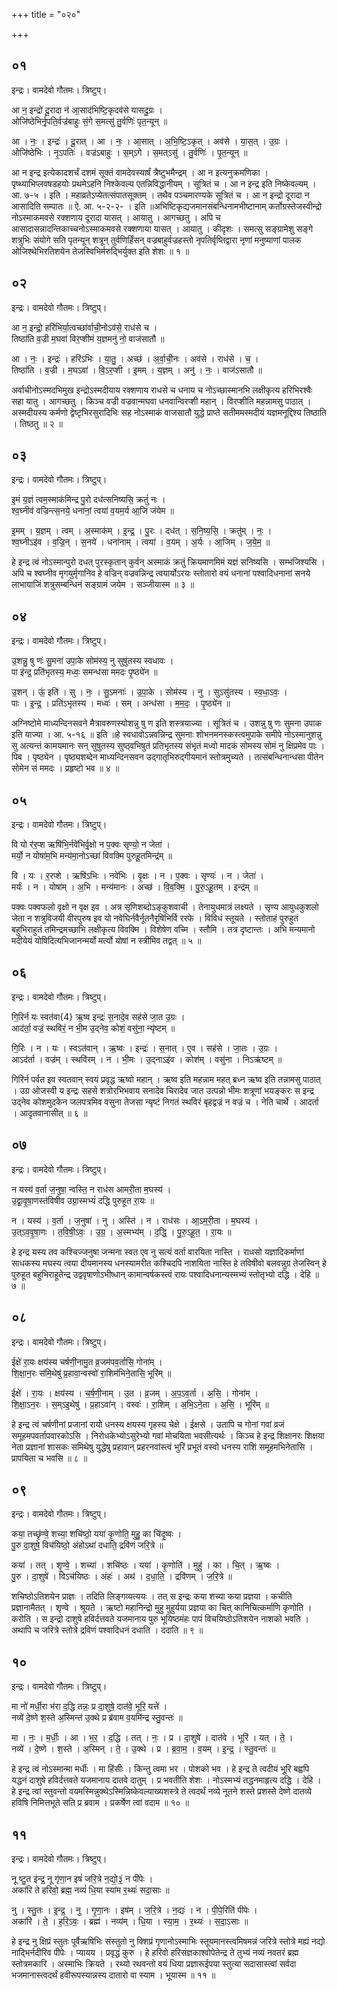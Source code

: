 +++
title = "०२०"

+++


## ०१
इन्द्रः। वामदेवो गौतमः। त्रिष्टुप्।

आ न॒ इन्द्रो॑ दू॒रादा न॑ आ॒साद॑भिष्टि॒कृदव॑से यासदु॒ग्रः ।  
ओजि॑ष्ठेभिर्नृ॒पति॒र्वज्र॑बाहुः सं॒गे स॒मत्सु॑ तु॒र्वणिः॑ पृत॒न्यून् ॥

आ । नः॒ । इन्द्रः॑ । दू॒रात् । आ । नः॒ । आ॒सात् । अ॒भि॒ष्टि॒ऽकृत् । अव॑से । या॒स॒त् । उ॒ग्रः ।  
ओजि॑ष्ठेभिः । नृ॒ऽपतिः॑ । वज्र॑ऽबाहुः । स॒म्ऽगे । स॒मत्ऽसु॑ । तु॒र्वणिः॑ । पृ॒त॒न्यून् ॥

आ न इन्द्र इत्येकादशर्चं दशमं सूक्तं वामदेवस्यार्षं त्रैष्टुभमैन्द्रम् । आ न इत्यनुक्रमणिका । पृष्थ्याभिप्लवषडहयोः प्रथमेऽहनि निश्केवल्य एतन्निविद्धानीयम् । सूत्रितं च । आ न इन्द्र इति निष्केवल्यम् । आ. ७-५ । इति । महाव्रतेऽप्येतत्संपातसूक्तम् । तथैव पञ्चमारण्यके सूत्रितं च । आ न इन्द्रो दूरादा न आसादिति सम्पातः ॥ ऐ. आ. ५-२-२- । इति ॥अभिष्टिकृद्यजमानसंबन्धिनामभीष्टानाम् कर्तोग्रस्तेजस्वीन्द्रो नोऽस्माकमवसे रक्शणाय दूरादा यासत् । आयातु । आगच्छतु । अपि च आसादासन्नादन्तिकाच्चनोऽस्माकमवसे रक्शणाया यासत् । आयातु । कीदृशः । समत्सु सङ्ग्रामेशु सङ्गे शत्रुभिः संयोगे सति पृतन्यून् शत्रून् तुर्वणिर्हिंसन् वज्रबाहुर्वज्रहस्तो नृपतिर्वृष्तिद्वारा नृणां मनुष्याणां पालक ओजिश्थेभिरतिशयेन तेजस्विभिर्मरुद्भिर्युक्त इति शेशः ॥ १ ॥

## ०२
इन्द्रः। वामदेवो गौतमः। त्रिष्टुप्।

आ न॒ इन्द्रो॒ हरि॑भिर्या॒त्वच्छा॑र्वाची॒नोऽव॑से॒ राध॑से च ।  
तिष्ठा॑ति व॒ज्री म॒घवा॑ विर॒प्शीमं य॒ज्ञमनु॑ नो॒ वाज॑सातौ ॥

आ । नः॒ । इन्द्रः॑ । हरि॑ऽभिः । या॒तु॒ । अच्छ॑ । अ॒र्वा॒ची॒नः । अव॑से । राध॑से । च॒ ।  
तिष्ठा॑ति । व॒ज्री । म॒घऽवा॑ । वि॒ऽर॒प्शी । इ॒मम् । य॒ज्ञम् । अनु॑ । नः॒ । वाज॑ऽसातौ ॥

अर्वाचीनोऽस्मदभिमुख इन्द्रोऽस्मदीयाय रक्शणाय राधसे च धनाय च नोऽच्छास्मानभि लक्षीकृत्य हरिभिरश्वैः सहा यातु । आगच्छतु । किञ्च वज्री वज्रवान्मघवा धनवान्विरप्शी महान् । विरप्शीति महन्नामसु पाठात् । अस्मदीयस्य कर्मणो द्वेष्टृभिरसुरादिभिः सह नोऽस्माकं वाजसातौ युद्धे प्राप्ते सतीममस्मदीयं यज्ञमनूद्दिश्य तिष्ठाति । तिष्ठतु ॥ २ ॥

## ०३
इन्द्रः। वामदेवो गौतमः। त्रिष्टुप्।

इ॒मं य॒ज्ञं त्वम॒स्माक॑मिन्द्र पु॒रो दध॑त्सनिष्यसि॒ क्रतुं॑ नः ।  
श्व॒घ्नीव॑ वज्रिन्त्स॒नये॒ धना॑नां॒ त्वया॑ व॒यम॒र्य आ॒जिं ज॑येम ॥

इ॒मम् । य॒ज्ञम् । त्वम् । अ॒स्माक॑म् । इ॒न्द्र॒ । पु॒रः । दध॑त् । स॒नि॒ष्य॒सि॒ । क्रतु॑म् । नः॒ ।  
श्व॒घ्नीऽइ॑व । व॒ज्रि॒न् । स॒नये॑ । धना॑नाम् । त्वया॑ । व॒यम् । अ॒र्यः । आ॒जिम् । ज॒ये॒म॒ ॥

हे इन्द्र त्वं नोऽस्मान्पुरो दधत् पुरस्कृतान् कुर्वन् अस्माकं क्रतुं क्रियमाणमिमं यज्ञं सनिष्यसि । सम्भजिश्यसि । अपि च श्वघ्नीव मृगयुर्मृगानिव हे वज्रिन् वज्रवन्निन्द्र त्वयार्योऽरयः स्तोतारो वयं धनानां पश्वादिधनानां सनये लाभायाजिं शत्रुसम्बन्धिनं सङ्ग्रामं जयेम । सञ्जीयास्म ॥ ३ ॥

## ०४
इन्द्रः। वामदेवो गौतमः। त्रिष्टुप्।

उ॒शन्नु॒ षु णः॑ सु॒मना॑ उपा॒के सोम॑स्य॒ नु सुषु॑तस्य स्वधावः ।  
पा इ॑न्द्र॒ प्रति॑भृतस्य॒ मध्वः॒ समन्ध॑सा ममदः पृ॒ष्ठ्ये॑न ॥

उ॒शन् । ऊं॒ इति॑ । सु । नः॒ । सु॒ऽमनाः॑ । उ॒पा॒के । सोम॑स्य । नु । सुऽसु॑तस्य । स्व॒धा॒ऽवः॒ ।  
पाः । इ॒न्द्र॒ । प्रति॑ऽभृतस्य । मध्वः॑ । सम् । अन्ध॑सा । म॒म॒दः॒ । पृ॒ष्ठ्ये॑न ॥

अग्निष्टोमे माध्यन्दिनसवने मैत्रावरुणस्योशन्नु षु ण इति शस्त्रयाज्या । सूत्रितं च । उशन्नु षु णः सुमना उपाक इति याज्या । आ. ५-१६ ॥ इति ॥हे स्वधावोऽन्नवन्निन्द्र सुमनाः शोभनमनस्कस्त्वमुपाके समीपे नोऽस्मानुशन्नु सु अत्यन्तं कामयमानः सन् सुषुतस्य सुष्ठ्वभिषुतं प्रतिभृतस्य संभृतं मध्वो मादकं सोमस्य सोमं नु क्षिप्रमेव पाः । पिब । पृष्ठ्येन । पृष्ठ्यशब्देन माध्यन्दिनसवन उद्गातृभिरुद्गीयमानं स्तोत्रमुच्यते । तत्संबन्धिनान्धसा पीतेन सोमेन सं ममदः । प्रहृष्टो भव ॥ ४ ॥

## ०५
इन्द्रः। वामदेवो गौतमः। त्रिष्टुप्।

वि यो र॑र॒प्श ऋषि॑भि॒र्नवे॑भिर्वृ॒क्षो न प॒क्वः सृण्यो॒ न जेता॑ ।  
मर्यो॒ न योषा॑म॒भि मन्य॑मा॒नोऽच्छा॑ विवक्मि पुरुहू॒तमिन्द्र॑म् ॥

वि । यः । र॒रप्शे । ऋषि॑ऽभिः । नवे॑भिः । वृ॒क्षः । न । प॒क्वः । सृण्यः॑ । न । जेता॑ ।  
मर्यः॑ । न । योषा॑म् । अ॒भि । मन्य॑मानः । अच्छ॑ । वि॒व॒क्मि॒ । पु॒रु॒ऽहू॒तम् । इन्द्र॑म् ॥

पक्वः पक्वफलो वृक्षो न वृक्ष इव । अत्र सृणिशब्दोऽङ्कुशवाची । तेनायुधमात्रं लक्ष्यते । सृण्य आयुधकुशलो जेता न शत्रुविजयी वीरपुरुष इव यो नवेघिर्नवैर्नूतनैरृषिभिर्वि ररफे । विविधं स्तूयते । स्तोताहं पुरुहुतं बहुभिराहुतं तमिन्द्रमच्छाभि लक्षीकृत्य विवक्मि । विशेषेण वच्मि । स्तौमि । तत्र दृष्टान्तः । अभि मन्यमानो मदीयेयं योषिदित्यभिजानन्मर्यो मर्त्यो योषां न स्त्रीमिव तद्वत् ॥ ५ ॥

## ०६
इन्द्रः। वामदेवो गौतमः। त्रिष्टुप्।

गि॒रिर्न यः स्वत॑वा{4} ऋ॒ष्व इन्द्रः॑ स॒नादे॒व सह॑से जा॒त उ॒ग्रः ।  
आद॑र्ता॒ वज्रं॒ स्थवि॑रं॒ न भी॒म उ॒द्नेव॒ कोशं॒ वसु॑ना॒ न्यृ॑ष्टम् ॥

गि॒रिः । न । यः । स्वऽत॑वान् । ऋ॒ष्वः । इन्द्रः॑ । स॒नात् । ए॒व । सह॑से । जा॒तः । उ॒ग्रः ।  
आऽद॑र्ता । वज्र॑म् । स्थवि॑रम् । न । भी॒मः । उ॒द्नाऽइ॑व । कोश॑म् । वसु॑ना । निऽऋ॑ष्टम् ॥

गिरिर्न पर्वत इव स्वतवान् स्वयं प्रवृद्ध ऋष्वो महान् । ऋष्व इति महन्नाम महत् ब्रध्न ऋष्व इति तन्नामसु पाठात् । उग्र ओजस्वी य इन्द्रः सहसे शत्रोरभिभवाय सनादेव चिरादेव जात उत्पन्नो भीमः शत्रूणां भयङ्करः स इन्द्र उद्नेव कोशमुदकेन जलपत्रमिव वसुना तेजसा न्यृष्टं निगतं स्थविरं बृहद्वज्रं न वज्रं च । नेति चार्थे । आदर्ता । आदृतवानासीत् ॥ ६ ॥

## ०७
इन्द्रः। वामदेवो गौतमः। त्रिष्टुप्।

न यस्य॑ व॒र्ता ज॒नुषा॒ न्वस्ति॒ न राध॑स आमरी॒ता म॒घस्य॑ ।  
उ॒द्वा॒वृ॒षा॒णस्त॑विषीव उग्रा॒स्मभ्यं॑ दद्धि पुरुहूत रा॒यः ॥

न । यस्य॑ । व॒र्ता । ज॒नुषा॑ । नु । अस्ति॑ । न । राध॑सः । आ॒ऽम॒री॒ता । म॒घस्य॑ ।  
उ॒त्ऽव॒वृ॒षा॒णः । त॒वि॒षी॒ऽवः॒ । उ॒ग्र॒ । अ॒स्मभ्य॑म् । द॒द्धि॒ । पु॒रु॒ऽहू॒त॒ । रा॒यः ॥

हे इन्द्र यस्य तव कश्चिज्जनुषा जन्मना स्वत एव नु सत्यं वर्ता वारयिता नास्ति । राधसो यज्ञादिकर्माणां साधकस्य मघस्य त्वया दीयमानस्य धनस्यामरीत कश्चिदपि नाशयिता नास्ति हे तविषीवो बलवन्नुग्र तेजस्विन् हे पुरुहूत बहुभिराहूतेन्द्र उद्ववृषाणोऽभीष्धान् कामान्वर्षकस्त्वं रायः पश्वादिधनान्यस्मभ्यं स्तोतृभ्यो दद्धि । देहि ॥ ७ ॥

## ०८
इन्द्रः। वामदेवो गौतमः। त्रिष्टुप्।

ईक्षे॑ रा॒यः क्षय॑स्य चर्षणी॒नामु॒त व्र॒जम॑पव॒र्तासि॒ गोना॑म् ।  
शि॒क्षा॒न॒रः स॑मि॒थेषु॑ प्र॒हावा॒न्वस्वो॑ रा॒शिम॑भिने॒तासि॒ भूरि॑म् ॥

ईक्षे॑ । रा॒यः । क्षय॑स्य । च॒र्ष॒णी॒नाम् । उ॒त । व्र॒जम् । अ॒प॒ऽव॒र्ता । अ॒सि॒ । गोना॑म् ।  
शि॒क्षा॒ऽन॒रः । स॒म्ऽइ॒थेषु॑ । प्र॒हाऽवा॑न् । वस्वः॑ । रा॒शिम् । अ॒भि॒ऽने॒ता । अ॒सि॒ । भूरि॑म् ॥

हे इन्द्र त्वं चर्षणीनां प्रजानां रायो धनस्य क्षयस्य गृहस्य चेक्षे । ईक्षसे । उतापि च गोनां गवां व्रजं समूहमपवर्तापवारकोऽसि । निरोधकेभ्योऽसुरेभ्यो गवां मोचयिता भवसीत्यर्थः । किञ्च हे इन्द्र शिक्षानरः शिक्षया नेता प्रज्ञानां शासकः समिथेषु युद्धेषु प्रहावान् प्रहरनवांस्त्वं भुरिं प्रभूतं वस्वो धनस्य राशिं समूहमभिनेतासि । प्रापयिता च भवसि ॥ ८ ॥

## ०९
इन्द्रः। वामदेवो गौतमः। त्रिष्टुप्।

कया॒ तच्छृ॑ण्वे॒ शच्या॒ शचि॑ष्ठो॒ यया॑ कृ॒णोति॒ मुहु॒ का चि॑दृ॒ष्वः ।  
पु॒रु दा॒शुषे॒ विच॑यिष्ठो॒ अंहोऽथा॑ दधाति॒ द्रवि॑णं जरि॒त्रे ॥

कया॑ । तत् । शृ॒ण्वे॒ । शच्या॑ । शचि॑ष्ठः । यया॑ । कृ॒णोति॑ । मुहु॑ । का । चि॒त् । ऋ॒ष्वः ।  
पु॒रु । दा॒शुषे॑ । विऽच॑यिष्ठः । अंहः॑ । अथ॑ । द॒धा॒ति॒ । द्रवि॑णम् । ज॒रि॒त्रे ॥

शचिष्ठोऽतिशयेन प्राज्ञः । तदिति लिङ्गव्यत्ययः । तत् स इन्द्रः कया शच्या कया प्रज्ञया । कचीति प्रज्ञानामैतत् । शृण्वे । श्रूयते । ऋष्टो महानिन्द्रो मुहु मुहुर्यया प्रज्ञया का चित् कानिचित्कर्माणि कृणोति । करोति । स इन्द्रो दाशुषे हविर्दत्तवते यजमानाय पुरु भूयिष्ठमंहः पापं विचयिष्ठोऽतिशयेन नाशको भवति । अथापि च जरित्रे स्तोत्रे द्रविणं पश्वादिधनं दधाति । ददाति ॥ ९ ॥

## १०
इन्द्रः। वामदेवो गौतमः। त्रिष्टुप्।

मा नो॑ मर्धी॒रा भ॑रा द॒द्धि तन्नः॒ प्र दा॒शुषे॒ दात॑वे॒ भूरि॒ यत्ते॑ ।  
नव्ये॑ दे॒ष्णे श॒स्ते अ॒स्मिन्त॑ उ॒क्थे प्र ब्र॑वाम व॒यमि॑न्द्र स्तु॒वन्तः॑ ॥

मा । नः॒ । म॒र्धीः॒ । आ । भ॒र॒ । द॒द्धि । तत् । नः॒ । प्र । दा॒शुषे॑ । दात॑वे । भूरि॑ । यत् । ते॒ ।  
नव्ये॑ । दे॒ष्णे । श॒स्ते । अ॒स्मिन् । ते॒ । उ॒क्थे । प्र । ब्र॒वा॒म॒ । व॒यम् । इ॒न्द्र॒ । स्तु॒वन्तः॑ ॥

हे इन्द्र त्वं नोऽस्मान्मा मर्धीः । मा हिंसीः । किन्तु त्वमा भर । पोशको भव । हे इन्द्र ते त्वदीयं भूरि बह्वपि यद्धनं दाशुषे हविर्दत्तवते यजमानाय दातवे दातुम् । प्र भवतीति शेशः । नोऽस्मभ्यं तद्धनमाहृत्य दद्धि । देहि । हे इन्द्र त्वां स्तुवन्तो वयमस्मिन्नुक्थेऽस्मिन्निष्केवल्याख्यशस्त्रे ते त्वदर्थं नव्ये नूतने शस्ते प्रशस्ते देष्णे दातव्ये हविषि निमित्तभूते सति प्र ब्रवाम । प्रकर्षेण त्वां वदाम ॥ १० ॥

## ११
इन्द्रः। वामदेवो गौतमः। त्रिष्टुप्।

नू ष्टु॒त इ॑न्द्र॒ नू गृ॑णा॒न इषं॑ जरि॒त्रे न॒द्यो॒३॒॑ न पी॑पेः ।  
अका॑रि ते हरिवो॒ ब्रह्म॒ नव्यं॑ धि॒या स्या॑म र॒थ्यः॑ सदा॒साः ॥

नु । स्तु॒तः । इ॒न्द्र॒ । नु । गृ॒णा॒नः । इष॑म् । ज॒रि॒त्रे । न॒द्यः॑ । न । पी॒पे॒रिति॑ पीपेः ।  
अका॑रि । ते॒ । ह॒रि॒ऽवः॒ । ब्रह्म॑ । नव्य॑म् । धि॒या । स्या॒म॒ । र॒थ्यः॑ । स॒दा॒ऽसाः ॥

हे इन्द्र नु क्षिप्रं स्तुतः पूर्वैऋषिभिः संस्तुतो नु क्शिप्रं गृणानोऽस्माभिः स्तूयमानस्त्वमिषमन्नं जरित्रे स्तोत्रे मह्यं नद्यो नाद्भिर्नदीरिव पीपेः । प्यायय । प्रवृद्धं कुरु । हे हरिवो हरिसंज्ञकाश्वोपेतेन्द्र ते तुभ्यं नव्यं नवतरं ब्रह्म स्तोत्रमकारि । अस्माभिः क्रियते । रथ्यो रथवन्तो वयं धिया प्रज्ञारूईपया स्तुत्या सदासास्त्वां सर्वदा भजमानास्त्वदर्थं हवीरूपस्यान्नस्य दातारो वा स्याम । भूयास्म ॥ ११ ॥